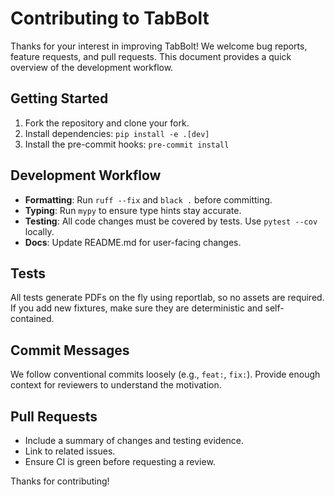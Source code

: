# Contributing to TabBolt

Thanks for your interest in improving TabBolt! We welcome bug reports, feature requests, and pull requests. This document provides a quick overview of the development workflow.

## Getting Started

1. Fork the repository and clone your fork.
2. Install dependencies: `pip install -e .[dev]`
3. Install the pre-commit hooks: `pre-commit install`

## Development Workflow

- **Formatting**: Run `ruff --fix` and `black .` before committing.
- **Typing**: Run `mypy` to ensure type hints stay accurate.
- **Testing**: All code changes must be covered by tests. Use `pytest --cov` locally.
- **Docs**: Update README.md for user-facing changes.

## Tests

All tests generate PDFs on the fly using reportlab, so no assets are required. If you add new fixtures, make sure they are deterministic and self-contained.

## Commit Messages

We follow conventional commits loosely (e.g., `feat:`, `fix:`). Provide enough context for reviewers to understand the motivation.

## Pull Requests

- Include a summary of changes and testing evidence.
- Link to related issues.
- Ensure CI is green before requesting a review.

Thanks for contributing!
